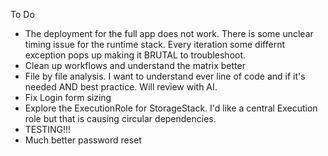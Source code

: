 To Do

-   The deployment for the full app does not work. There is some unclear timing issue for the runtime stack. Every iteration some differnt exception pops up making it BRUTAL to troubleshoot.
-   Clean up workflows and understand the matrix better
-   File by file analysis. I want to understand ever line of code and if it's needed AND best practice. Will review with AI.
-   Fix Login form sizing
-   Explore the ExecutionRole for StorageStack. I'd like a central Execution role but that is causing circular dependencies.
-   TESTING!!!
-   Much better password reset
